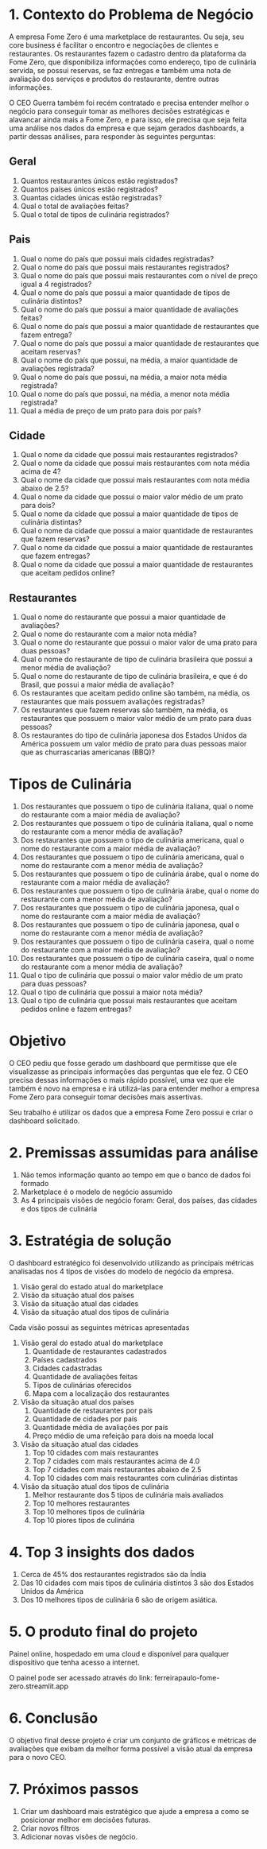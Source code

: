 # 1. Contexto do Problema de Negócio

A empresa Fome Zero é uma marketplace de restaurantes. Ou seja, seu core
business é facilitar o encontro e negociações de clientes e restaurantes. Os
restaurantes fazem o cadastro dentro da plataforma da Fome Zero, que disponibiliza
informações como endereço, tipo de culinária servida, se possui reservas, se faz
entregas e também uma nota de avaliação dos serviços e produtos do restaurante,
dentre outras informações.

O CEO Guerra também foi recém contratado e precisa entender melhor o negócio
para conseguir tomar as melhores decisões estratégicas e alavancar ainda mais a
Fome Zero, e para isso, ele precisa que seja feita uma análise nos dados da
empresa e que sejam gerados dashboards, a partir dessas análises, para responder
às seguintes perguntas:

## Geral

1. Quantos restaurantes únicos estão registrados?
2. Quantos países únicos estão registrados?
3. Quantas cidades únicas estão registradas?
4. Qual o total de avaliações feitas?
5. Qual o total de tipos de culinária registrados?

## Pais

1. Qual o nome do país que possui mais cidades registradas?
2. Qual o nome do país que possui mais restaurantes registrados?
3. Qual o nome do país que possui mais restaurantes com o nível de preço igual a 4
registrados?
4. Qual o nome do país que possui a maior quantidade de tipos de culinária
distintos?
5. Qual o nome do país que possui a maior quantidade de avaliações feitas?
6. Qual o nome do país que possui a maior quantidade de restaurantes que fazem
entrega?
7. Qual o nome do país que possui a maior quantidade de restaurantes que aceitam
reservas?
8. Qual o nome do país que possui, na média, a maior quantidade de avaliações
registrada?
9. Qual o nome do país que possui, na média, a maior nota média registrada?
10. Qual o nome do país que possui, na média, a menor nota média registrada?
11. Qual a média de preço de um prato para dois por país?

## Cidade

1. Qual o nome da cidade que possui mais restaurantes registrados?
2. Qual o nome da cidade que possui mais restaurantes com nota média acima de
4?
3. Qual o nome da cidade que possui mais restaurantes com nota média abaixo de
2.5?
4. Qual o nome da cidade que possui o maior valor médio de um prato para dois?
5. Qual o nome da cidade que possui a maior quantidade de tipos de culinária
distintas?
6. Qual o nome da cidade que possui a maior quantidade de restaurantes que fazem
reservas?
7. Qual o nome da cidade que possui a maior quantidade de restaurantes que fazem
entregas?
8. Qual o nome da cidade que possui a maior quantidade de restaurantes que
aceitam pedidos online?

## Restaurantes

1. Qual o nome do restaurante que possui a maior quantidade de avaliações?
2. Qual o nome do restaurante com a maior nota média?
3. Qual o nome do restaurante que possui o maior valor de uma prato para duas
pessoas?
4. Qual o nome do restaurante de tipo de culinária brasileira que possui a menor
média de avaliação?
5. Qual o nome do restaurante de tipo de culinária brasileira, e que é do Brasil, que
possui a maior média de avaliação?
6. Os restaurantes que aceitam pedido online são também, na média, os
restaurantes que mais possuem avaliações registradas?
7. Os restaurantes que fazem reservas são também, na média, os restaurantes que
possuem o maior valor médio de um prato para duas pessoas?
8. Os restaurantes do tipo de culinária japonesa dos Estados Unidos da América
possuem um valor médio de prato para duas pessoas maior que as churrascarias
americanas (BBQ)?

# Tipos de Culinária

1. Dos restaurantes que possuem o tipo de culinária italiana, qual o nome do
restaurante com a maior média de avaliação?
2. Dos restaurantes que possuem o tipo de culinária italiana, qual o nome do
restaurante com a menor média de avaliação?
3. Dos restaurantes que possuem o tipo de culinária americana, qual o nome do
restaurante com a maior média de avaliação?
4. Dos restaurantes que possuem o tipo de culinária americana, qual o nome do
restaurante com a menor média de avaliação?
5. Dos restaurantes que possuem o tipo de culinária árabe, qual o nome do
restaurante com a maior média de avaliação?
6. Dos restaurantes que possuem o tipo de culinária árabe, qual o nome do
restaurante com a menor média de avaliação?
7. Dos restaurantes que possuem o tipo de culinária japonesa, qual o nome do
restaurante com a maior média de avaliação?
8. Dos restaurantes que possuem o tipo de culinária japonesa, qual o nome do
restaurante com a menor média de avaliação?
9. Dos restaurantes que possuem o tipo de culinária caseira, qual o nome do
restaurante com a maior média de avaliação?
10. Dos restaurantes que possuem o tipo de culinária caseira, qual o nome do
restaurante com a menor média de avaliação?
11. Qual o tipo de culinária que possui o maior valor médio de um prato para duas
pessoas?
12. Qual o tipo de culinária que possui a maior nota média?
13. Qual o tipo de culinária que possui mais restaurantes que aceitam pedidos
online e fazem entregas?

# Objetivo

O CEO pediu que fosse gerado um dashboard que permitisse que ele
visualizasse as principais informações das perguntas que ele fez. O CEO precisa
dessas informações o mais rápido possível, uma vez que ele também é novo na
empresa e irá utilizá-las para entender melhor a empresa Fome Zero para conseguir
tomar decisões mais assertivas.

Seu trabalho é utilizar os dados que a empresa Fome Zero possui  e criar o dashboard solicitado.

# 2. Premissas assumidas para análise

1. Não temos informação quanto ao tempo em que o banco de dados foi formado
2. Marketplace é o modelo de negócio assumido
3. As 4 principais visões de negócio foram: Geral, dos países, das cidades e dos tipos de culinária

# 3. Estratégia de solução

O dashboard estratégico foi desenvolvido utilizando as principais métricas analisadas nos 4 tipos de visões do modelo de negócio da empresa.

1. Visão geral do estado atual do marketplace
2. Visão da situação atual dos países
3. Visão da situação atual das cidades
4. Visão da situação atual dos tipos de culinária

Cada visão possui as seguintes métricas apresentadas

1. Visão geral do estado atual do marketplace
    1. Quantidade de restaurantes cadastrados
    2. Países cadastrados
    3. Cidades cadastradas
    4. Quantidade de avaliações feitas
    5. Tipos de culinárias oferecidos
    6. Mapa com a localização dos restaurantes
2. Visão da situação atual dos países
    1. Quantidade de restaurantes por país
    2. Quantidade de cidades por país
    3. Quantidade média de avaliações por país
    4. Preço médio de uma refeição para dois na moeda local
3. Visão da situação atual das cidades
    1. Top 10 cidades com mais restaurantes
    2. Top 7 cidades com mais restaurantes acima de 4.0
    3. Top 7 cidades com mais restaurantes abaixo de 2.5
    4. Top 10 cidades com mais restaurantes com culinárias distintas 
4. Visão da situação atual dos tipos de culinária
    1. Melhor restaurante dos 5 tipos de culinária mais avaliados
    2. Top 10 melhores restaurantes
    3. Top 10 melhores tipos de culinária
    4. Top 10 piores tipos de culinária

# 4. Top 3 insights dos dados

1. Cerca de 45% dos restaurantes registrados são da Índia
2. Das 10 cidades com mais tipos de culinária distintos 3 são dos Estados Unidos da América
3. Dos 10 melhores tipos de culinária 6 são de origem asiática.

# 5. O produto final do projeto

Painel online, hospedado em uma cloud e disponível para qualquer dispositivo que tenha acesso a internet.

O painel pode ser acessado através do link: ferreirapaulo-fome-zero.streamlit.app

# 6. Conclusão

O objetivo final desse projeto é criar um conjunto de gráficos e métricas de avaliações que exibam da melhor forma possível a visão atual da empresa para o novo CEO.

# 7. Próximos passos

1. Criar um dashboard mais estratégico que ajude a empresa a como se posicionar melhor em decisões futuras.
2. Criar novos filtros
3. Adicionar novas visões de negócio.
